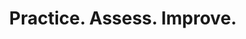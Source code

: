 ---
title: Practice. Assess. Improve.
components:
# Hero
- component_name: hero
  title: Practice. Assess. Improve.
  description: "Albert is a learning companion built on a simple idea: That learning is best done by doing."
  cta_label: Get started
  cta_url: "no-url-set"
  img_src: "assets/img/home-hero-illustration.svg"

# Course preview
- component_name: coursePreview
  title: K-12 Core
  group_title:
  cta_url: ""
  courseDomains:
  - domain: ELA
    domain_description: Optional description for domain here
    cta_label: View all ELA
    cta_url: ""
    courseCards:
    - card_group: ela
      card_img_src: "assets/img/heart_of_darkness.svg"
      card_title: ELA subject 2

    - card_group: ela
      card_img_src: "assets/img/heart_of_darkness.svg"
      card_title: ELA subject 2

    - card_group: ela
      card_img_src: "assets/img/heart_of_darkness.svg"
      card_title: ELA subject 2

    - card_group: ela
      card_img_src: "assets/img/heart_of_darkness.svg"
      card_title: ELA subject 2

  - domain: Social Studies
    cta_label: View all Social Studies
    cta_url: ""
    courseCards:
    - card_group: social-studies
      card_title: social studies subject
      card_img_src: "assets/img/heart_of_darkness.svg"

    - card_group: social-studies
      card_title: social studies subject
      card_img_src: "assets/img/heart_of_darkness.svg"

    - card_group: social-studies
      card_title: social studies subject
      card_img_src: "assets/img/heart_of_darkness.svg"

    - card_group: social-studies
      card_title: social studies subject
      card_img_src: "assets/img/heart_of_darkness.svg"

    - card_group: social-studies
      card_title: social studies subject
      card_img_src: "assets/img/heart_of_darkness.svg"

    - card_group: social-studies
      card_title: social studies subject
      card_img_src: "assets/img/heart_of_darkness.svg"

    - card_group: social-studies
      card_title: social studies subject
      card_img_src: "assets/img/heart_of_darkness.svg"

# Course preview
- component_name: coursePreview
  title: Test prep
  cta_url: ""
  courseDomains:
  - domain: Advanced Placement®
    domain_description: Optional description for domain here
    cta_label: View Advanced Placement®
    cta_url: ""
    courseCards:
    - card_group: ela
      card_img_src: "assets/img/heart_of_darkness.svg"
      card_title: ELA subject 1

    - card_group: ela
      card_img_src: "assets/img/heart_of_darkness.svg"
      card_title: ELA subject 2

    - card_group: ela
      card_img_src: "assets/img/heart_of_darkness.svg"
      card_title: ELA subject 2

    - card_group: ela
      card_img_src: "assets/img/heart_of_darkness.svg"
      card_title: ELA subject 2

    - card_group: ela
      card_img_src: "assets/img/heart_of_darkness.svg"
      card_title: ELA subject 2

  - domain: College Entrance
    cta_label: View College Entrance
    cta_url: ""
    courseCards:
    - card_group: world language
      card_title: World language subject
      card_img_src: "assets/img/heart_of_darkness.svg"

    - card_group: math
      card_title: math subject
      card_img_src: "assets/img/heart_of_darkness.svg"

    - card_group: social-studies
      card_title: social studies subject
      card_img_src: "assets/img/heart_of_darkness.svg"

    - card_group: social-studies
      card_title: social studies subject
      card_img_src: "assets/img/heart_of_darkness.svg"

    - card_group: social-studies
      card_title: social studies subject
      card_img_src: "assets/img/heart_of_darkness.svg"

    - card_group: social-studies
      card_title: social studies subject
      card_img_src: "assets/img/heart_of_darkness.svg"

    - card_group: social-studies
      card_title: social studies subject
      card_img_src: "assets/img/heart_of_darkness.svg"

# Staggered features
- component_name: stagger
  staggerItems:
  - supertitle: Albert is…
    title: An instructional companion that personalizes and accelerates learning.
    cta_label: Learn more
    cta_url: no-url-set
    img_src: "assets/img/home-illustration-5.svg"

  - supertitle: Albert is…
    title: The world’s highest-quality collection of academic practice questions.
    cta_label: Learn more
    cta_url: no-url-set
    img_src: "assets/img/home-illustration-5.svg"

  - supertitle: Albert is…
    title: "A practice and assessment resource that frees teachers to do what they do best: teach."
    cta_label: Learn more
    cta_url: no-url-set
    img_src: "assets/img/home-illustration-5.svg"

  - supertitle: Albert is…
    title: The one-on-one tutor students can take wherever they go.
    img_src: "assets/img/home-illustration-5.svg"

# Pre footer
- component_name: preFooter
---